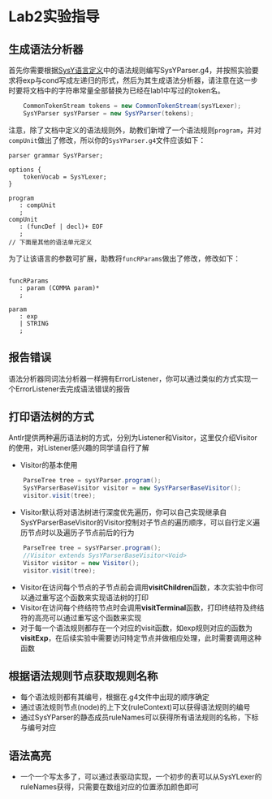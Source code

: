 # Lab2实验指导

## 生成语法分析器
首先你需要根据[SysY语言定义](https://github.com/courses-at-nju-by-hfwei/compilers-lab-docs/raw/main/docs/docs/SysY%E8%AF%AD%E8%A8%80%E5%AE%9A%E4%B9%89.pdf)中的语法规则编写SysYParser.g4，并按照实验要求将exp与cond写成左递归的形式，然后为其生成语法分析器，请注意在这一步时要将文档中的字符串常量全部替换为已经在lab1中写过的token名。
```java
    CommonTokenStream tokens = new CommonTokenStream(sysYLexer);
    SysYParser sysYParser = new SysYParser(tokens);
```

注意，除了文档中定义的语法规则外，助教们新增了一个语法规则`program`，并对`compUnit`做出了修改，所以你的`SysYParser.g4`文件应该如下：

```antlr
parser grammar SysYParser;

options {
    tokenVocab = SysYLexer;
}

program
   : compUnit
   ;
compUnit
   : (funcDef | decl)+ EOF
   ;
// 下面是其他的语法单元定义
```

为了让该语言的参数可扩展，助教将`funcRParams`做出了修改，修改如下：

```antlr

funcRParams
   : param (COMMA param)*
   ;

param
   : exp
   | STRING
   ;
```

## 报告错误

语法分析器同词法分析器一样拥有ErrorListener，你可以通过类似的方式实现一个ErrorListener去完成语法错误的报告

## 打印语法树的方式
Antlr提供两种遍历语法树的方式，分别为Listener和Visitor，这里仅介绍Visitor的使用，对Listener感兴趣的同学请自行了解
- Visitor的基本使用
```java
    ParseTree tree = sysYParser.program();
    SysYParserBaseVisitor visitor = new SysYParserBaseVisitor();
    visitor.visit(tree);
```
- Visitor默认将对语法树进行深度优先遍历，你可以自己实现继承自SysYParserBaseVisitor的Visitor控制对子节点的遍历顺序，可以自行定义遍历节点时以及遍历子节点前后的行为
```java
    ParseTree tree = sysYParser.program();
    //Visitor extends SysYParserBaseVisitor<Void>
    Visitor visitor = new Visitor();
    visitor.visit(tree);
```
- Visitor在访问每个节点的子节点前会调用**visitChildren**函数，本次实验中你可以通过重写这个函数来实现语法树的打印
- Visitor在访问每个终结符节点时会调用**visitTerminal**函数，打印终结符及终结符的高亮可以通过重写这个函数来实现
- 对于每一个语法规则都存在一个对应的visit函数，如exp规则对应的函数为**visitExp**，在后续实验中需要访问特定节点并做相应处理，此时需要调用这种函数

## 根据语法规则节点获取规则名称
- 每个语法规则都有其编号，根据在.g4文件中出现的顺序确定
- 通过语法规则节点(node)的上下文(ruleContext)可以获得语法规则的编号
- 通过SysYParser的静态成员ruleNames可以获得所有语法规则的名称，下标与编号对应

## 语法高亮
- 一个一个写太多了，可以通过表驱动实现，一个初步的表可以从SysYLexer的ruleNames获得，只需要在数组对应的位置添加颜色即可
